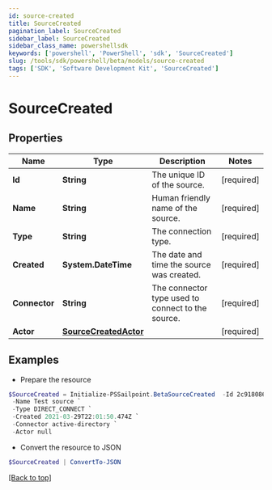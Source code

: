 ```yaml
---
id: source-created
title: SourceCreated
pagination_label: SourceCreated
sidebar_label: SourceCreated
sidebar_class_name: powershellsdk
keywords: ['powershell', 'PowerShell', 'sdk', 'SourceCreated'] 
slug: /tools/sdk/powershell/beta/models/source-created
tags: ['SDK', 'Software Development Kit', 'SourceCreated']
---
```



# SourceCreated

## Properties

Name | Type | Description | Notes
------------ | ------------- | ------------- | -------------
**Id** |  **String** | The unique ID of the source. | [required]
**Name** |  **String** | Human friendly name of the source. | [required]
**Type** |  **String** | The connection type. | [required]
**Created** |  **System.DateTime** | The date and time the source was created. | [required]
**Connector** |  **String** | The connector type used to connect to the source. | [required]
**Actor** |  [**SourceCreatedActor**](source-created-actor) |  | [required]

## Examples

- Prepare the resource
```powershell
$SourceCreated = Initialize-PSSailpoint.BetaSourceCreated  -Id 2c9180866166b5b0016167c32ef31a66 `
 -Name Test source `
 -Type DIRECT_CONNECT `
 -Created 2021-03-29T22:01:50.474Z `
 -Connector active-directory `
 -Actor null
```

- Convert the resource to JSON
```powershell
$SourceCreated | ConvertTo-JSON
```


[[Back to top]](#) 

